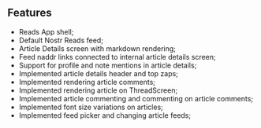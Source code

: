 ## Features

- Reads App shell;
- Default Nostr Reads feed;
- Article Details screen with markdown rendering;
- Feed naddr links connected to internal article details screen;
- Support for profile and note mentions in article details;
- Implemented article details header and top zaps;
- Implemented rendering article comments;
- Implemented rendering article on ThreadScreen;
- Implemented article commenting and commenting on article comments;
- Implemented font size variations on articles;
- Implemented feed picker and changing article feeds;